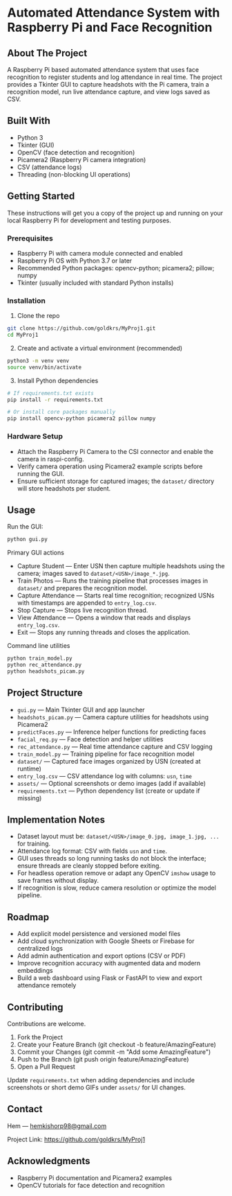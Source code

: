 # Automated Attendance System with Raspberry Pi and Face Recognition

## About The Project

A Raspberry Pi based automated attendance system that uses face recognition to register students and log attendance in real time. The project provides a Tkinter GUI to capture headshots with the Pi camera, train a recognition model, run live attendance capture, and view logs saved as CSV.

## Built With

- Python 3  
- Tkinter (GUI)  
- OpenCV (face detection and recognition)  
- Picamera2 (Raspberry Pi camera integration)  
- CSV (attendance logs)  
- Threading (non-blocking UI operations)

## Getting Started

These instructions will get you a copy of the project up and running on your local Raspberry Pi for development and testing purposes.

### Prerequisites

- Raspberry Pi with camera module connected and enabled  
- Raspberry Pi OS with Python 3.7 or later  
- Recommended Python packages: opencv-python; picamera2; pillow; numpy  
- Tkinter (usually included with standard Python installs)

### Installation

1. Clone the repo
```bash
git clone https://github.com/goldkrs/MyProj1.git
cd MyProj1
```

2. Create and activate a virtual environment (recommended)
```bash
python3 -m venv venv
source venv/bin/activate
```

3. Install Python dependencies
```bash
# If requirements.txt exists
pip install -r requirements.txt

# Or install core packages manually
pip install opencv-python picamera2 pillow numpy
```

### Hardware Setup

- Attach the Raspberry Pi Camera to the CSI connector and enable the camera in raspi-config.  
- Verify camera operation using Picamera2 example scripts before running the GUI.  
- Ensure sufficient storage for captured images; the `dataset/` directory will store headshots per student.

## Usage

Run the GUI:
```bash
python gui.py
```

Primary GUI actions
- Capture Student — Enter USN then capture multiple headshots using the camera; images saved to `dataset/<USN>/image_*.jpg`.  
- Train Photos — Runs the training pipeline that processes images in `dataset/` and prepares the recognition model.  
- Capture Attendance — Starts real time recognition; recognized USNs with timestamps are appended to `entry_log.csv`.  
- Stop Capture — Stops live recognition thread.  
- View Attendance — Opens a window that reads and displays `entry_log.csv`.  
- Exit — Stops any running threads and closes the application.

Command line utilities
```bash
python train_model.py
python rec_attendance.py
python headshots_picam.py
```

## Project Structure

- `gui.py` — Main Tkinter GUI and app launcher  
- `headshots_picam.py` — Camera capture utilities for headshots using Picamera2  
- `predictFaces.py` — Inference helper functions for predicting faces  
- `facial_req.py` — Face detection and helper utilities  
- `rec_attendance.py` — Real time attendance capture and CSV logging  
- `train_model.py` — Training pipeline for face recognition model  
- `dataset/` — Captured face images organized by USN (created at runtime)  
- `entry_log.csv` — CSV attendance log with columns: `usn`, `time`  
- `assets/` — Optional screenshots or demo images (add if available)  
- `requirements.txt` — Python dependency list (create or update if missing)

## Implementation Notes

- Dataset layout must be: `dataset/<USN>/image_0.jpg, image_1.jpg, ...` for training.  
- Attendance log format: CSV with fields `usn` and `time`.  
- GUI uses threads so long running tasks do not block the interface; ensure threads are cleanly stopped before exiting.  
- For headless operation remove or adapt any OpenCV `imshow` usage to save frames without display.  
- If recognition is slow, reduce camera resolution or optimize the model pipeline.

## Roadmap

- Add explicit model persistence and versioned model files  
- Add cloud synchronization with Google Sheets or Firebase for centralized logs  
- Add admin authentication and export options (CSV or PDF)  
- Improve recognition accuracy with augmented data and modern embeddings  
- Build a web dashboard using Flask or FastAPI to view and export attendance remotely

## Contributing

Contributions are welcome.

1. Fork the Project  
2. Create your Feature Branch (git checkout -b feature/AmazingFeature)  
3. Commit your Changes (git commit -m "Add some AmazingFeature")  
4. Push to the Branch (git push origin feature/AmazingFeature)  
5. Open a Pull Request

Update `requirements.txt` when adding dependencies and include screenshots or short demo GIFs under `assets/` for UI changes.


## Contact

Hem — hemkishorp98@gmail.com

Project Link: https://github.com/goldkrs/MyProj1

## Acknowledgments

- Raspberry Pi documentation and Picamera2 examples  
- OpenCV tutorials for face detection and recognition  
